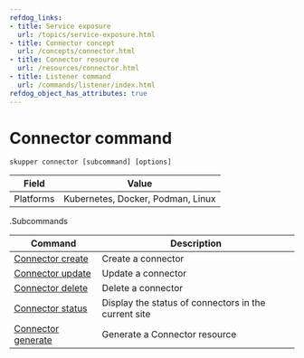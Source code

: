```yaml
---
refdog_links:
- title: Service exposure
  url: /topics/service-exposure.html
- title: Connector concept
  url: /concepts/connector.html
- title: Connector resource
  url: /resources/connector.html
- title: Listener command
  url: /commands/listener/index.html
refdog_object_has_attributes: true
---
```


# Connector command

~~~ shell
skupper connector [subcommand] [options]
~~~

| Field       | Value |
|------------|-------|
| Platforms  | Kubernetes, Docker, Podman, Linux |

.Subcommands

| Command | Description |
|---------|-------------|
| [Connector create]({{site_prefix}}/commands/connector/create.html) | Create a connector |
| [Connector update]({{site_prefix}}/commands/connector/update.html) | Update a connector |
| [Connector delete]({{site_prefix}}/commands/connector/delete.html) | Delete a connector |
| [Connector status]({{site_prefix}}/commands/connector/status.html) | Display the status of connectors in the current site |
| [Connector generate]({{site_prefix}}/commands/connector/generate.html) | Generate a Connector resource |
